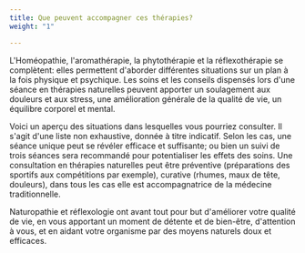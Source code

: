 ```yaml
---
title: Que peuvent accompagner ces thérapies?
weight: "1"

---
```

L'Homéopathie, l'aromathérapie, la phytothérapie et la réflexothérapie se complètent: elles permettent d'aborder différentes situations sur un plan à la fois physique et psychique. Les soins et les conseils dispensés lors d'une séance en thérapies naturelles peuvent apporter un soulagement aux douleurs et aux stress, une amélioration générale de la qualité de vie, un équilibre corporel et mental.

Voici un aperçu des situations dans lesquelles vous pourriez consulter. Il s'agit d'une liste non exhaustive, donnée à titre indicatif. Selon les cas, une séance unique peut se révéler efficace et suffisante; ou bien un suivi de trois séances sera recommandé pour potentialiser les effets des soins. Une consultation en thérapies naturelles peut être préventive (préparations des sportifs aux compétitions par exemple), curative (rhumes, maux de tête, douleurs), dans tous les cas elle est accompagnatrice de la médecine traditionnelle.

Naturopathie et réflexologie ont avant tout pour but d'améliorer votre qualité de vie, en vous apportant un moment de détente et de bien-être, d'attention à vous, et en aidant votre organisme par des moyens naturels doux et efficaces. 

<br/>